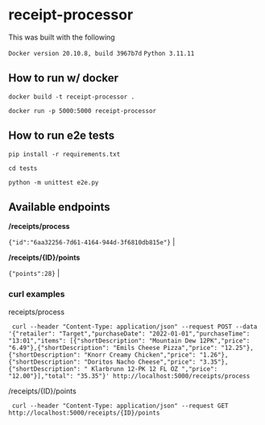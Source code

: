 # receipt-processor

This was built with the following

`Docker version 20.10.8, build 3967b7d`
`Python 3.11.11`

## How to run w/ docker

`docker build -t receipt-processor .`

`docker run -p 5000:5000 receipt-processor`

## How to run e2e tests

`pip install -r requirements.txt`

`cd tests`

`python -m unittest e2e.py`

## Available endpoints

**/receipts/process**  

 `{"id":"6aa32256-7d61-4164-944d-3f6810db815e"}` |

**/receipts/{ID}/points**

`{"points":28}` |

### curl examples

receipts/process

     curl --header "Content-Type: application/json" --request POST --data '{"retailer": "Target","purchaseDate": "2022-01-01","purchaseTime": "13:01","items": [{"shortDescription": "Mountain Dew 12PK","price": "6.49"},{"shortDescription": "Emils Cheese Pizza","price": "12.25"},{"shortDescription": "Knorr Creamy Chicken","price": "1.26"},{"shortDescription": "Doritos Nacho Cheese","price": "3.35"},{"shortDescription": " Klarbrunn 12-PK 12 FL OZ ","price": "12.00"}],"total": "35.35"}' http://localhost:5000/receipts/process

/receipts/{ID}/points

     curl --header "Content-Type: application/json" --request GET http://localhost:5000/receipts/{ID}/points
